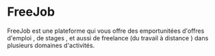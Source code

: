# FreeJob
FreeJob est une plateforme qui vous offre des emportunitées d'offres d'emploi , de stages , et aussi de freelance (du travail à distance ) dans plusieurs domaines d'activités.
